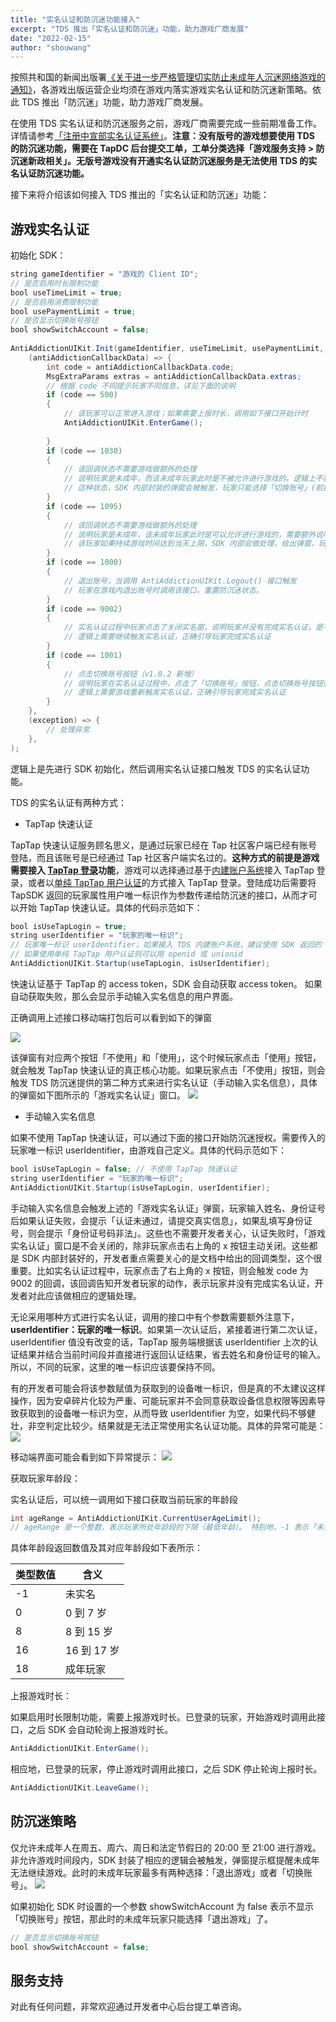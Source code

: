 ```yaml
---
title: "实名认证和防沉迷功能接入"
excerpt: "TDS 推出「实名认证和防沉迷」功能，助力游戏厂商发展"
date: "2022-02-15"
author: "shouwang"
---
```


按照共和国的新闻出版署[《关于进一步严格管理切实防止未成年人沉迷网络游戏的通知》](https://www.nppa.gov.cn/nppa/contents/279/98792.shtml)，各游戏出版运营企业均须在游戏内落实游戏实名认证和防沉迷新策略。依此 TDS 推出「防沉迷」功能，助力游戏厂商发展。

在使用 TDS 实名认证和防沉迷服务之前，游戏厂商需要完成一些前期准备工作。详情请参考[「注册中宣部实名认证系统」](https://developer.taptap.com/docs/sdk/anti-addiction/features/#%E6%B3%A8%E5%86%8C%E4%B8%AD%E5%AE%A3%E9%83%A8%E5%AE%9E%E5%90%8D%E8%AE%A4%E8%AF%81%E7%B3%BB%E7%BB%9F)。**注意：没有版号的游戏想要使用 TDS 的防沉迷功能，需要在 TapDC 后台提交工单，工单分类选择「游戏服务支持 > 防沉迷新政相关」。无版号游戏没有开通实名认证防沉迷服务是无法使用 TDS 的实名认证防沉迷功能。**

接下来将介绍该如何接入 TDS 推出的「实名认证和防沉迷」功能：

## 游戏实名认证

初始化 SDK：

```java
string gameIdentifier = "游戏的 Client ID";
// 是否启用时长限制功能
bool useTimeLimit = true;
// 是否启用消费限制功能
bool usePaymentLimit = true;
// 是否显示切换账号按钮
bool showSwitchAccount = false;
 
AntiAddictionUIKit.Init(gameIdentifier, useTimeLimit, usePaymentLimit, showSwitchAccount,
    (antiAddictionCallbackData) => {
        int code = antiAddictionCallbackData.code;
        MsgExtraParams extras = antiAddictionCallbackData.extras;
        // 根据 code 不同提示玩家不同信息，详见下面的说明
        if (code == 500)
        {
            // 该玩家可以正常进入游戏；如果需要上报时长，调用如下接口开始计时
            AntiAddictionUIKit.EnterGame();
             
        }
        if (code == 1030)
        {
            // 该回调状态不需要游戏做额外的处理
            // 说明玩家是未成年，而该未成年玩家此时是不被允许进行游戏的，逻辑上不要进行游戏主界面的跳转，
            // 这种状态，SDK 内部封装的弹窗会被触发，玩家只能选择「切换账号」(前提是显示切换账号按钮 bool showSwitchAccount = true )或者「退出游戏」
        }
        if (code == 1095)
        {
            // 该回调状态不需要游戏做额外的处理
            // 说明玩家是未成年，该未成年玩家此时是可以允许进行游戏的，需要额外说明，这种状态开发者不需要关注，也不要做什么逻辑上的处理。
            // 该玩家如果持续游戏时间达到当天上限，SDK 内部会做处理，给出弹窗，玩家只能选择退出游戏
        }
        if (code == 1000)
        {
            // 退出账号，当调用 AntiAddictionUIKit.Logout() 接口触发
            // 玩家在游戏内退出账号时调用该接口，重置防沉迷状态。
        }
        if (code == 9002)
        {
            // 实名认证过程中玩家点击了关闭实名窗，说明玩家并没有完成实名认证，是不可以进入游戏的。
            // 逻辑上需要继续触发实名认证，正确引导玩家完成实名认证
        }
        if (code == 1001)
        {
            // 点击切换账号按钮（v1.0.2 新增）
            // 说明玩家在实名认证过程中，点击了「切换账号」按钮，点击切换账号按钮会触发该回调，同时实名认证的弹窗会被销毁，
            // 逻辑上需要游戏重新触发实名认证，正确引导玩家完成实名认证
        }
    },
    (exception) => {
        // 处理异常
    },
);
```

逻辑上是先进行 SDK 初始化，然后调用实名认证接口触发 TDS 的实名认证功能。

TDS 的实名认证有两种方式：

* TapTap 快速认证

TapTap 快速认证服务顾名思义，是通过玩家已经在 Tap 社区客户端已经有账号登陆，而且该账号是已经通过 Tap 社区客户端实名过的。**这种方式的前提是游戏需要接入 [TapTap 登录](https://developer.taptap.com/docs/sdk/taptap-login/features/)功能**，游戏可以选择通过基于[内建账户系统](https://developer.taptap.com/docs/sdk/authentication/features/)接入 TapTap 登录，或者以[单纯 TapTap 用户认证](https://developer.taptap.com/docs/sdk/taptap-login/guide/tap-login/)的方式接入 TapTap 登录。登陆成功后需要将 TapSDK 返回的玩家属性用户唯一标识作为参数传递给防沉迷的接口，从而才可以开始 TapTap 快速认证。具体的代码示范如下：

```java
bool isUseTapLogin = true;
string userIdentifier = "玩家的唯一标识";
// 玩家唯一标识 userIdentifier，如果接入 TDS 内建账户系统，建议使用 SDK 返回的 objectId 字段；
// 如果使用单纯 TapTap 用户认证则可以用 openid 或 unionid
AntiAddictionUIKit.Startup(useTapLogin, isUserIdentifier);
```
快速认证基于 TapTap 的 access token，SDK 会自动获取 access token。 如果自动获取失败，那么会显示手动输入实名信息的用户界面。

正确调用上述接口移动端打包后可以看到如下的弹窗

![](/post-images/tap_antidiction_00.png)

该弹窗有对应两个按钮「不使用」和「使用」，这个时候玩家点击「使用」按钮，就会触发 TapTap 快速认证的真正核心功能。如果玩家点击「不使用」按钮，则会触发 TDS 防沉迷提供的第二种方式来进行实名认证（手动输入实名信息），具体的弹窗如下图所示的「游戏实名认证」窗口。
![](/post-images/tap_antidiction_01.png)

* 手动输入实名信息

如果不使用 TapTap 快速认证，可以通过下面的接口开始防沉迷授权。需要传入的玩家唯一标识 userIdentifier，由游戏自己定义。具体的代码示范如下：

```java
bool isUseTapLogin = false; // 不使用 TapTap 快速认证
string userIdentifier = "玩家的唯一标识";
AntiAddictionUIKit.Startup(isUseTapLogin, userIdentifier); 
```

手动输入实名信息会触发上述的「游戏实名认证」弹窗，玩家输入姓名、身份证号后如果认证失败，会提示「认证未通过，请提交真实信息」，如果乱填写身份证号，则会提示「身份证号码非法」。这些也不需要开发者关心，认证失败时，「游戏实名认证」窗口是不会关闭的，除非玩家点击右上角的 x 按钮主动关闭。这些都是 SDK 内部封装好的，开发者重点需要关心的是文档中给出的回调类型，这个很重要。比如实名认证过程中，玩家点击了右上角的 x 按钮，则会触发 code 为 9002 的回调，该回调告知开发者玩家的动作，表示玩家并没有完成实名认证，开发者对此应该做相应的逻辑处理。

无论采用哪种方式进行实名认证，调用的接口中有个参数需要额外注意下，**userIdentifier：玩家的唯一标识**。如果第一次认证后，紧接着进行第二次认证，userIdentifier 值没有改变的话，TapTap 服务端根据该 userIdentifier 上次的认证结果并结合当前时间段并直接进行返回认证结果，省去姓名和身份证号的输入。所以，不同的玩家，这里的唯一标识应该要保持不同。

有的开发者可能会将该参数赋值为获取到的设备唯一标识，但是真的不太建议这样操作，因为安卓碎片化较为严重、可能玩家并不会同意获取设备信息权限等因素导致获取到的设备唯一标识为空，从而导致 userIdentifier 为空，如果代码不够健壮，非空判定比较少。结果就是无法正常使用实名认证功能。具体的异常可能是：
![](/post-images/tap_antidiction_02.jpg)

移动端界面可能会看到如下异常提示：
![](/post-images/tap_antidiction_03.png)

获取玩家年龄段：

实名认证后，可以统一调用如下接口获取当前玩家的年龄段

```java
int ageRange = AntiAddictionUIKit.CurrentUserAgeLimit();
// ageRange 是一个整数，表示玩家所处年龄段的下限（最低年龄）。 特别地，-1 表示「未实名」。
```

具体年龄段返回数值及其对应年龄段如下表所示：

| 类型数值 | 含义 |
| - | - |
| -1 | 未实名 |
| 0 | 0 到 7 岁 |
| 8 | 8 到 15 岁 |
| 16 | 16 到 17 岁 |
| 18 | 成年玩家 |

上报游戏时长：

如果启用时长限制功能，需要上报游戏时长。已登录的玩家，开始游戏时调用此接口，之后 SDK 会自动轮询上报游戏时长。

```java
AntiAddictionUIKit.EnterGame();
```

相应地，已登录的玩家，停止游戏时调用此接口，之后 SDK 停止轮询上报时长。

```java
AntiAddictionUIKit.LeaveGame();
```

## 防沉迷策略

仅允许未成年人在周五、周六、周日和法定节假日的 20:00 至 21:00 进行游戏。非允许游戏时间段内，SDK 封装了相应的逻辑会被触发，弹窗提示框提醒未成年无法继续游戏。此时的未成年玩家最多有两种选择：「退出游戏」或者「切换账号」。
![](/post-images/tap_antidiction_04.png)

如果初始化 SDK 时设置的一个参数 showSwitchAccount 为 false 表示不显示「切换账号」按钮，那此时的未成年玩家只能选择「退出游戏」了。
```java
// 是否显示切换账号按钮
bool showSwitchAccount = false;
```

## 服务支持
对此有任何问题，非常欢迎通过开发者中心后台提工单咨询。
